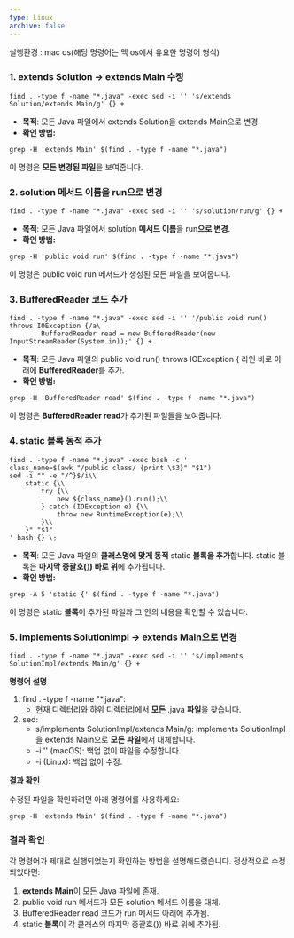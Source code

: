 ```yaml
---
type: Linux
archive: false
---
```

실행환경 : mac os(해당 명령어는 맥 os에서 유요한 명령어 형식)

### **1. extends Solution → extends Main 수정**

```Shell
find . -type f -name "*.java" -exec sed -i '' 's/extends Solution/extends Main/g' {} +
```

- **목적**: 모든 Java 파일에서 extends Solution을 extends Main으로 변경.
- **확인 방법:**

```Shell
grep -H 'extends Main' $(find . -type f -name "*.java")
```

이 명령은 **모든 변경된 파일**을 보여줍니다.

  

### **2. solution 메서드 이름을 run으로 변경**

```Shell
find . -type f -name "*.java" -exec sed -i '' 's/solution/run/g' {} +
```

- **목적**: 모든 Java 파일에서 solution **메서드 이름**을 run**으로 변경**.
- **확인 방법:**

```Shell
grep -H 'public void run' $(find . -type f -name "*.java")
```

이 명령은 public void run 메서드가 생성된 모든 파일을 보여줍니다.

  

### **3. BufferedReader 코드 추가**

```Shell
find . -type f -name "*.java" -exec sed -i '' '/public void run() throws IOException {/a\
        BufferedReader read = new BufferedReader(new InputStreamReader(System.in));' {} +
```

- **목적**: 모든 Java 파일의 public void run() throws IOException { 라인 바로 아래에 **BufferedReader**를 추가.
- **확인 방법:**

```Shell
grep -H 'BufferedReader read' $(find . -type f -name "*.java")
```

이 명령은 **BufferedReader read**가 추가된 파일들을 보여줍니다.

  

### **4. static 블록 동적 추가**

```Shell
find . -type f -name "*.java" -exec bash -c '
class_name=$(awk "/public class/ {print \$3}" "$1")
sed -i "" -e "/^}$/i\\
    static {\\
        try {\\
            new ${class_name}().run();\\
        } catch (IOException e) {\\
            throw new RuntimeException(e);\\
        }\\
    }" "$1"
' bash {} \;
```

- **목적**: 모든 Java 파일의 **클래스명에 맞게 동적** static **블록을 추가**합니다. static 블록은 **마지막 중괄호(**}**) 바로 위**에 추가됩니다.
- **확인 방법:**

```Shell
grep -A 5 'static {' $(find . -type f -name "*.java")
```

이 명령은 static **블록**이 추가된 파일과 그 안의 내용을 확인할 수 있습니다.

  

### **5. implements SolutionImpl → extends Main으로 변경**

```Shell
find . -type f -name "*.java" -exec sed -i '' 's/implements SolutionImpl/extends Main/g' {} +
```

**명령어 설명**

1. find . -type f -name "*.java":
    - 현재 디렉터리와 하위 디렉터리에서 **모든** .java **파일**을 찾습니다.
2. sed:
    - s/implements SolutionImpl/extends Main/g: implements SolutionImpl을 extends Main으로 **모든 파일**에서 대체합니다.
    - -i '' (macOS): 백업 없이 파일을 수정합니다.
    - -i (Linux): 백업 없이 수정.

**결과 확인**

수정된 파일을 확인하려면 아래 명령어를 사용하세요:

```Shell
grep -H 'extends Main' $(find . -type f -name "*.java")
```

  

### **결과 확인**

각 명령어가 제대로 실행되었는지 확인하는 방법을 설명해드렸습니다. 정상적으로 수정되었다면:

1. **extends Main**이 모든 Java 파일에 존재.
2. public void run 메서드가 모든 solution 메서드 이름을 대체.
3. BufferedReader read 코드가 run 메서드 아래에 추가됨.
4. static **블록**이 각 클래스의 마지막 중괄호(}) 바로 위에 추가됨.